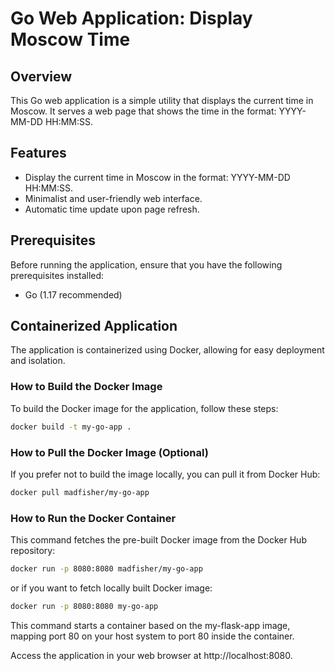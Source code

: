 # Go Web Application: Display Moscow Time

## Overview

This Go web application is a simple utility that displays the current time in Moscow. It serves a web page that shows the time in the format: YYYY-MM-DD HH:MM:SS.

## Features

- Display the current time in Moscow in the format: YYYY-MM-DD HH:MM:SS.
- Minimalist and user-friendly web interface.
- Automatic time update upon page refresh.

## Prerequisites

Before running the application, ensure that you have the following prerequisites installed:

- Go (1.17 recommended)

## Containerized Application

The application is containerized using Docker, allowing for easy deployment and isolation.

### How to Build the Docker Image

To build the Docker image for the application, follow these steps:

```bash
docker build -t my-go-app .
```

### How to Pull the Docker Image (Optional)

If you prefer not to build the image locally, you can pull it from Docker Hub:

```bash
docker pull madfisher/my-go-app
```

### How to Run the Docker Container

This command fetches the pre-built Docker image from the Docker Hub repository:

```bash
docker run -p 8080:8080 madfisher/my-go-app
```
or if you want to fetch locally built Docker image:
```bash
docker run -p 8080:8080 my-go-app
```

This command starts a container based on the my-flask-app image, mapping port 80 on your host system to port 80 inside the container.

Access the application in your web browser at http://localhost:8080.